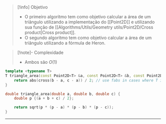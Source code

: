 > [!info] Objetivo
> - O primeiro algoritmo tem como objetivo calcular a área de um triângulo utilizando a implementação do [[Point2D]] e utilizando sua função de [[Algorithms/Utils/Geometry utils/Point2D/Cross product|Cross product]].
> - O segundo algoritmo tem como objetivo calcular a área de um triângulo utilizando a fórmula de Heron.

> [!note]- Complexidade
> - Ambos são $O(1)$

```cpp
template <typename T>
T triangle_area(const Point2D<T> &a, const Point2D<T> &b, const Point2D<T> &c) {
	return abs(cross(b - a, c - a)) / 2; // use fabs in cases where T is double or float
}
```

```cpp
double triangle_area(double a, double b, double c) {
	double p {(a + b + c) / 2};

	return sqrt(p * (p - a) * (p - b) * (p - c));
}
```

---